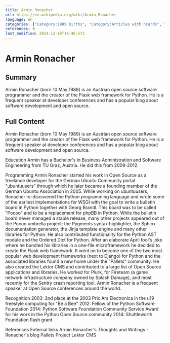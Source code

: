 ```yaml
---
title: Armin Ronacher
url: https://en.wikipedia.org/wiki/Armin_Ronacher
language: en
categories: ["Category:1989 births", "Category:Articles with hCards", "Category:Articles with short description", "Category:Austrian computer programmers", "Category:Austrian computer scientists", "Category:Austrian male bloggers", "Category:Living people", "Category:People from Carinthia", "Category:Python (programming language) people", "Category:Short description is different from Wikidata", "Category:Web developers", "Category:Wikipedia articles with possible conflicts of interest from May 2023"]
references: 0
last_modified: 2024-12-19T14:46:57Z
---
```


# Armin Ronacher

## Summary

Armin Ronacher (born 10 May 1989) is an Austrian open source software programmer and the creator of the Flask web framework for Python.
He is a frequent speaker at developer conferences and has a popular blog about software development and open source.

## Full Content

Armin Ronacher (born 10 May 1989) is an Austrian open source software programmer and the creator of the Flask web framework for Python.
He is a frequent speaker at developer conferences and has a popular blog about software development and open source.

Education
Armin has a Bachelor's in Business Administration and Software Engineering from TU Graz, Austria. He did this from 2009-2012.

Programming
Armin Ronacher started his work in Open Source as a freelance developer for the German Ubuntu Community portal "ubuntuusers" through which he later became a founding member of the German Ubuntu Association in 2005.
While working on ubuntuusers, Ronacher re-discovered the Python programming language and wrote some of the earliest implementations for WSGI with the goal to write a bulletin board in Python together with Georg Brandl. This board was to be called "Pocoo" and to be a replacement for phpBB in Python. While the bulletin board never managed a stable release, many other projects appeared out of the Pocoo umbrella project: the Pygments syntax highlighter, the Sphinx documentation generator, the Jinja template engine and many other libraries for Python. He also contributed functionality for the Python AST module and the Ordered Dict for Python. After an elaborate April fool's joke where he bundled his libraries in a one-file microframework he decided to create the Flask web framework. It went on to become one of the two most popular web development frameworks (next to Django) for Python and the associated libraries found a new home under the "Pallets" community.
He also created the Lektor CMS and contributed to a large list of Open Source applications and libraries.
He worked for Plurk, for Fireteam (a game network infrastructure company owned by Splash Damage), and most recently for the Sentry crash reporting tool.
Armin Ronacher is a frequent speaker at Open Source conferences around the world.

Recognition
2003: 2nd place at the 2003 Prix Ars Electronica in the u19 freestyle computing for "Be a Bee"
2012: Fellow of the Python Software Foundation
2014: Python Software Foundation Community Service Award for his work in the Python Open Source community
2014: Shuttleworth Foundation flash grant

References
External links
Armin Ronacher's Thoughts and Writings - Ronacher's blog
Pallets Project
Lektor CMS
